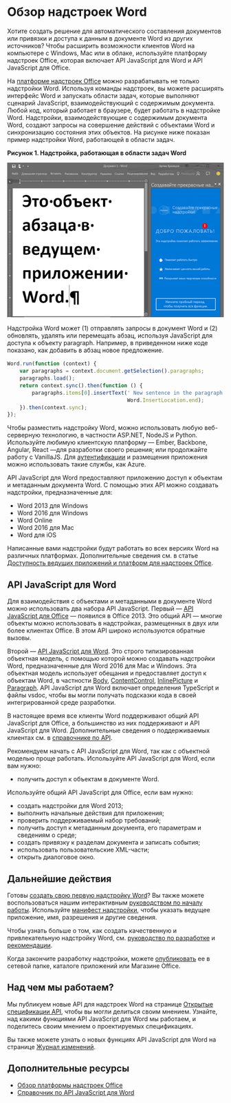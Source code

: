 
# Обзор надстроек Word

Хотите создать решение для автоматического составления документов или привязки и доступа к данным в документе Word из других источников? Чтобы расширить возможности клиентов Word на компьютере с Windows, Mac или в облаке, используйте платформу надстроек Office, которая включает API JavaScript для Word и API JavaScript для Office.

На [платформе надстроек Office](../overview/office-add-ins.md) можно разрабатывать не только надстройки Word. Используя команды надстроек, вы можете расширять интерфейс Word и запускать области задач, которые выполняют сценарий JavaScript, взаимодействующий с содержимым документа. Любой код, который работает в браузере, будет работать в надстройке Word. Надстройки, взаимодействующие с содержимым документа Word, создают запросы на совершение действий с объектами Word и синхронизацию состояния этих объектов. На рисунке ниже показан пример надстройки Word, работающей в области задач.

**Рисунок 1. Надстройка, работающая в области задач Word**

![Надстройка, работающая в области задач Word](../../images/WordAddinShowHostClient.png)

Надстройка Word может (1) отправлять запросы в документ Word и (2) обновлять, удалять или перемещать абзац, используя JavaScript для доступа к объекту paragraph. Например, в приведенном ниже коде показано, как добавить в абзац новое предложение.

```js
Word.run(function (context) {
    var paragraphs = context.document.getSelection().paragraphs;
    paragraphs.load();
    return context.sync().then(function () {
        paragraphs.items[0].insertText(' New sentence in the paragraph.',
                                       Word.InsertLocation.end);
    }).then(context.sync);
});

```

Чтобы разместить надстройку Word, можно использовать любую веб-серверную технологию, в частности ASP.NET, NodeJS и Python. Используйте любимую клиентскую платформу — Ember, Backbone, Angular, React —для разработки своего решения; или продолжайте работу с VanillaJS. Для [аутентификации](../develop/use-the-oauth-authorization-framework-in-an-office-add-in.md) и размещения приложения можно использовать такие службы, как Azure.

API JavaScript для Word предоставляют приложению доступ к объектам и метаданным документа Word. С помощью этих API можно создавать надстройки, предназначенные для:

* Word 2013 для Windows
* Word 2016 для Windows
* Word Online
* Word 2016 для Mac
* Word для iOS

Написанные вами надстройки будут работать во всех версиях Word на различных платформах. Дополнительные сведения см. в статье [Доступность ведущих приложений и платформ для надстроек Office](https://dev.office.com/add-in-availability).

## API JavaScript для Word

Для взаимодействия с объектами и метаданными в документе Word можно использовать два набора API JavaScript. Первый — [API JavaScript для Office](https://dev.office.com/reference/add-ins/javascript-api-for-office?product=word) — появился в Office 2013. Это общий API — многие объекты можно использовать в надстройках, размещенных в двух или более клиентах Office. В этом API широко используются обратные вызовы. 

Второй — [API JavaScript для Word](../../reference/word/word-add-ins-reference-overview.md). Это строго типизированная объектная модель, с помощью которой можно создавать надстройки Word, предназначенные для Word 2016 для Mac и Windows. Эта объектная модель использует обещания и предоставляет доступ к объектам Word, в частности [Body](../../reference/word/body.md), [ContentControl](../../reference/word/contentcontrol.md), [InlinePicture](../../reference/word/inlinepicture.md) и [Paragraph](../../reference/word/paragraph.md). API JavaScript для Word включает определения TypeScript и файлы vsdoc, чтобы вы могли получать подсказки кода в своей интегрированной среде разработки.

В настоящее время все клиенты Word поддерживают общий API JavaScript для Office, а большинство из них поддерживают и API JavaScript для Word. Дополнительные сведения о поддерживаемых клиентах см. в [справочнике по API](https://dev.office.com/reference/add-ins/javascript-api-for-office?product=word).

Рекомендуем начать с API JavaScript для Word, так как с объектной моделью проще работать. Используйте API JavaScript для Word, если вам нужно:

* получить доступ к объектам в документе Word.

Используйте общий API JavaScript для Office, если вам нужно:

* создать надстройки для Word 2013;
* выполнить начальные действия для приложения;
* проверить поддерживаемый набор требований;
* получить доступ к метаданным документа, его параметрам и сведениям о среде;
* создать привязку к разделам документа и записать события;
* использовать пользовательские XML-части;
* открыть диалоговое окно.

## Дальнейшие действия

Готовы [создать свою первую надстройку Word](word-add-ins.md)? Вы также можете воспользоваться нашим интерактивным [руководством по началу работы](http://dev.office.com/getting-started/addins?product=Word). Используйте [манифест надстройки](../overview/add-in-manifests.md), чтобы указать ведущее приложение, имя, разрешения и другие сведения.

Чтобы узнать больше о том, как создать качественную и привлекательную надстройку Word, см. [руководство по разработке](../design/add-in-design.md) и [рекомендации](../design/add-in-development-best-practices.md).

Когда закончите разработку надстройки, можете [опубликовать](../publish/publish.md) ее в сетевой папке, каталоге приложений или Магазине Office.

## Над чем мы работаем?

Мы публикуем новые API для надстроек Word на странице [Открытые спецификации API](../../reference/openspec.md), чтобы вы могли делиться своим мнением. Узнайте, над какими функциями API JavaScript для Word мы работаем, и поделитесь своим мнением о проектируемых спецификациях.

Вы также можете узнать о новых функциях API JavaScript для Word на странице [Журнал изменений](http://dev.office.com/changelog).

## Дополнительные ресурсы

* [Обзор платформы надстроек Office](../overview/office-add-ins.md)
* [Справочник по API JavaScript для Word](../../reference/word/word-add-ins-reference-overview.md)

